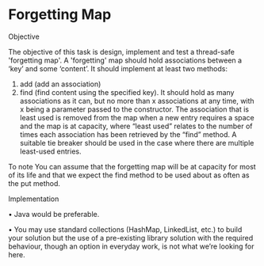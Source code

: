 # Forgetting Map

Objective

The objective of this task is design, implement and test a thread-safe 'forgetting map'.
A 'forgetting' map should hold associations between a ‘key’ and some ‘content’. It should implement at least two methods:
1. add (add an association)
2. find (find content using the specified key).
It should hold as many associations as it can, but no more than x associations at any time, with x being a parameter passed to the constructor. The
association that is least used is removed from the map when a new entry requires a space and the map is at capacity, where “least used” relates to the
number of times each association has been retrieved by the “find” method. A suitable tie breaker should be used in the case where there are multiple
least-used entries.

To note
You can assume that the forgetting map will be at capacity for most of its life and that we expect the find method to be used about as often as the put
method.

Implementation

• Java would be preferable.

• You may use standard collections (HashMap, LinkedList, etc.) to build your solution but the use of a pre-existing library solution with the
required behaviour, though an option in everyday work, is not what we’re looking for here.
